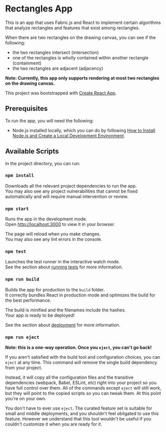 # Rectangles App

This is an app that uses Fabric.js and React to implement certain algorithms that
analyze rectangles and features that exist among rectangles.

When there are two rectangles on the drawing canvas, you can see if the following:

* the two rectangles intersect (intersection)
* one of the rectangles is wholly contained within another rectangle (containment)
* the two rectangles are adjacent (adjacency)

**Note: Currently, this app only supports rendering at most two rectangles on the drawing canvas.**

This project was bootstrapped with [Create React App](https://github.com/facebook/create-react-app).

## Prerequisites

To run the app, you will need the following:

- Node.js installed locally, which you can do by following [How to Install Node.js and Create a Local Development Environment](https://www.digitalocean.com/community/tutorial_series/how-to-install-node-js-and-create-a-local-development-environment).

## Available Scripts

In the project directory, you can run:

### `npm install`

Downloads all the relevant project dependencies to run the app.\
You may also see any project vulnerabilities that cannot be fixed automatically and will require manual intervention or review.

### `npm start`

Runs the app in the development mode.\
Open [http://localhost:3000](http://localhost:3000) to view it in your browser.

The page will reload when you make changes.\
You may also see any lint errors in the console.

### `npm test`

Launches the test runner in the interactive watch mode.\
See the section about [running tests](https://facebook.github.io/create-react-app/docs/running-tests) for more information.

### `npm run build`

Builds the app for production to the `build` folder.\
It correctly bundles React in production mode and optimizes the build for the best performance.

The build is minified and the filenames include the hashes.\
Your app is ready to be deployed!

See the section about [deployment](https://facebook.github.io/create-react-app/docs/deployment) for more information.

### `npm run eject`

**Note: this is a one-way operation. Once you `eject`, you can't go back!**

If you aren't satisfied with the build tool and configuration choices, you can `eject` at any time. This command will remove the single build dependency from your project.

Instead, it will copy all the configuration files and the transitive dependencies (webpack, Babel, ESLint, etc) right into your project so you have full control over them. All of the commands except `eject` will still work, but they will point to the copied scripts so you can tweak them. At this point you're on your own.

You don't have to ever use `eject`. The curated feature set is suitable for small and middle deployments, and you shouldn't feel obligated to use this feature. However we understand that this tool wouldn't be useful if you couldn't customize it when you are ready for it.
